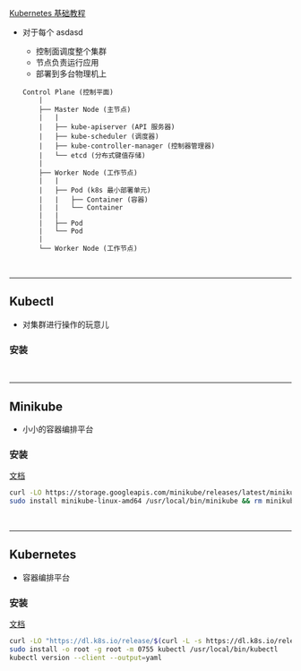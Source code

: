 [Kubernetes 基础教程](https://jimmysong.io/book/kubernetes-handbook/)

* 对于每个 asdasd

    * 控制面调度整个集群
    * 节点负责运行应用
    * 部署到多台物理机上
        

    ```
    Control Plane (控制平面)
        |
        ├── Master Node (主节点)
        |   |
        |   ├── kube-apiserver (API 服务器)
        |   ├── kube-scheduler (调度器)
        |   ├── kube-controller-manager (控制器管理器)
        |   └── etcd (分布式键值存储)
        |
        ├── Worker Node (工作节点)
        |   |
        |   ├── Pod (k8s 最小部署单元)
        |   |   ├── Container (容器)
        |   |   └── Container
        |   |
        |   ├── Pod
        |   └── Pod
        |
        └── Worker Node (工作节点)
    ```

<br>

---

## Kubectl

* 对集群进行操作的玩意儿

### 安装



<br>

---

## Minikube

* 小小的容器编排平台

### 安装

[文档](https://minikube.sigs.k8s.io/docs/start/)

```sh
curl -LO https://storage.googleapis.com/minikube/releases/latest/minikube-linux-amd64
sudo install minikube-linux-amd64 /usr/local/bin/minikube && rm minikube-linux-amd64
```

<br>

---

## Kubernetes

* 容器编排平台

### 安装

[文档](https://kubernetes.io/docs/tasks/tools/install-kubectl-linux/)

```sh
curl -LO "https://dl.k8s.io/release/$(curl -L -s https://dl.k8s.io/release/stable.txt)/bin/linux/amd64/kubectl"
sudo install -o root -g root -m 0755 kubectl /usr/local/bin/kubectl
kubectl version --client --output=yaml
```
